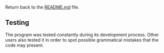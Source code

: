 Return back to the [README.md](README.md) file.

## Testing

The program was tested constantly during its development process.
Other users also tested it in order to spot possible grammatical mistakes that the code may present.
